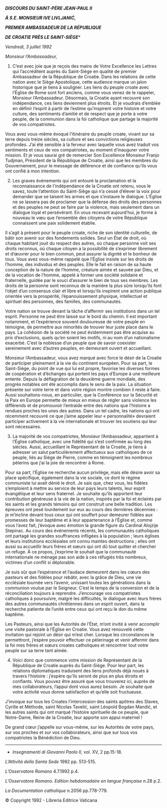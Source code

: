 ***DISCOURS DU SAINT-PÈRE JEAN-PAUL II***

***À S.E. MONSIEUR IVE LIVLJANIĆ,***

***PREMIER AMBASSADEUR DE LA RÉPUBLIQUE***

***DE CROATIE PRÈS LE SAINT-SIÈGE****

*Vendredi, 3 juillet 1992*

*Monsieur l’Ambassadeur,*

1. C’est avec joie que je reçois des mains de Votre Excellence les Lettres qui l’accréditent auprès du Saint-Siège en qualité de premier Ambassadeur de la République de Croatie. Dans les relations de cette nation avec le Siège Apostolique, cette audience marque un jalon historique que je tiens à souligner. Les liens du peuple croate avec l’Église de Rome sont fort anciens, comme vous venez de le rappeler, Monsieur l’Ambassadeur. Désormais, la Croatie ayant recouvré son indépendance, ces liens deviennent plus étroits. Et je voudrais d’emblée en définir l’esprit à partir de l’estime qu’inspirent votre histoire et votre culture, des sentiments d’amitié et de respect que je porte à votre peuple, de la communion dans la foi catholique que partage la majorité de vos compatriotes.

Vous avez vous-même évoqué l’itinéraire du peuple croate, vivant sur sa terre depuis treize siècles, sa culture et ses convictions religieuses profondes. J’ai été sensible à la ferveur avec laquelle vous avez traduit vos sentiments et ceux de vos compatriotes, au moment d’inaugurer votre mission. Et je vous saurai gré de remercier Son Excellence Monsieur Franjo Tudjman, Président de la République de Croatie, ainsi que les membres du Gouvernement, pour le message de déférence et de confiance qu’ils vous ont confié à mon intention.

2. Les graves événements qui ont entouré la proclamation et la reconnaissance de l’indépendance de la Croatie ont retenu, vous le savez, toute l’attention du Saint-Siège qui n’a cessé d’élever la voix pour demander que se taisent les armes et que s’instaure le dialogue. L’Église ne se lassera pas de proclamer que la défense des droits des personnes et des peuples ne peut se faire par la violence, mais seulement dans un dialogue loyal et persévérant. En vous recevant aujourd’hui, je forme à nouveau le vœu que l’ensemble des citoyens de votre République connaissent une paix solidement établie.

Il s’agit à présent pour le peuple croate, riche de son identité culturelle, de bâtir son avenir sur des fondements solides. Seul un État de droit, où chaque habitant jouit du respect des autres, où chaque personne voit ses droits reconnus, où chaque citoyen a la possibilité de s’exprimer librement et d’œuvrer pour le bien commun, peut assurer la dignité et le bonheur de tous. Vous avez vous-même rappelé que l’Église insiste sur les droits de l’homme, des individus et des peuples. Elle le fait en raison de sa haute conception de la nature de l’homme, créature aimée et sauvée par Dieu, et de la vocation de l’homme, appelé à former une société solidaire et fraternelle, guidée par le souci d’assurer le bien de tous ses membres. Les droits de la personne sont reconnus de la manière la plus sûre lorsqu’ils font l’objet d’un consensus clair et libre et lorsqu’ils inspirent une action publique orientée vers la prospérité, l’épanouissement physique, intellectuel et spirituel des personnes, des familles, des communautés.

Votre nation se trouve devant la tâche d’affermir ses institutions dans un tel esprit. Personne ne peut être laissé sur le bord du chemin. Il est important notamment, et l’expérience souvent douloureuse de votre peuple en témoigne, de permettre aux minorités de trouver leur juste place dans le pays. La cohésion de la société ne peut évidemment pas être acquise au prix d’exclusions, quels qu’en soient les motifs, ni au nom d’un nationalisme exacerbé. C’est la noblesse d’un peuple que de savoir coexister sereinement avec d’autres peuples, en demeurant ouvert et accueillant.

Monsieur l’Ambassadeur, vous avez marqué avec force le désir de la Croatie de participer pleinement à la vie du continent européen. Pour sa part, le Saint-Siège, du point de vue qui lui est propre, favorise les diverses formes de coopération et d’échanges qui portent les pays d’Europe à une meilleure entente. Depuis la déflagration de la deuxième guerre mondiale, des progrès notables ont été accomplis dans le sens de la paix. La situation présente sur votre terre et dans votre région montre combien il reste à faire. Aussi souhaitons-nous, en particulier, que la Conférence sur la Sécurité et la Paix en Europe permette de mieux en mieux de régler sans violence les différends et de promouvoir l’entraide entre des nations que l’histoire a rendues proches les unes des autres. Dans un tel cadre, les nations qui ont récemment recouvré ce que j’aime appeler leur « personnalité» devraient participer activement à la vie internationale et trouver les soutiens qui leur sont nécessaires.

3. La majorité de vos compatriotes, Monsieur l’Ambassadeur, appartient à l’Église catholique, avec une fidélité qui s’est confirmée au long des siècles. Aussi, accueillant le Représentant de la Croatie, je tiens à adresser un salut particulièrement affectueux aux catholiques de ce peuple, liés au Siège de Pierre, comme en témoignent les nombreux pèlerins que j’ai la joie de rencontrer à Rome.

Pour sa part, l’Église ne recherche aucun privilège, mais elle désire avoir sa place spécifique, également dans la vie sociale, ce dont le régime communiste lui avait dénié le droit. Je sais que, chez vous, les fidèles s’emploient à mettre au service de leur pays leurs talents, leur esprit évangélique et leur sens fraternel. Je souhaite qu’ils apportent leur contribution généreuse à la vie de la nation, inspirés par la foi et éclairés par les saints et les grands témoins qui ont construit une belle tradition. Les épreuves ont pesé lourdement sur eux au cours des dernières décennies : je m’incline devant tous ceux qui ont souffert pour demeurer fidèles aux promesses de leur baptême et à leur appartenance à l’Église et, comme vous l’avez fait, j’évoque avec émotion la grande figure du Cardinal Alojzije Stepinac. Au cours des événements récents, les communautés catholiques ont partagé les grandes souffrances infligées à la population ; leurs églises et leurs institutions ecclésiales ont connu maintes destructions ; elles ont aussi su accueillir leurs frères et sœurs qui ont dû tout quitter et chercher un refuge. À ce propos, j’exprime le souhait que la communauté internationale ne ménage pas son aide à ces réfugiés très nombreux, victimes d’un conflit si déplorable.

Je suis sûr que l’espérance et l’audace demeurent dans les cœurs des pasteurs et des fidèles pour rebâtir, avec la grâce de Dieu, une vie ecclésiale tournée vers l’avenir, unissant toutes les générations dans la communion voulue par le Seigneur. C’est le temps de la conversion et de la réconciliation toujours à reprendre. J’encourage vos compatriotes catholiques à poursuivre, malgré les difficultés, le dialogue avec leurs frères des autres communautés chrétiennes dans un esprit ouvert, dans la recherche patiente de l’unité entre ceux qui ont reçu le don du même baptême.

Les Pasteurs, ainsi que les Autorités de l’État, m’ont invité à venir accomplir une visite pastorale à l’Église en Croatie. Vous avez renouvelé cette invitation qui rejoint un désir qui m’est cher. Lorsque les circonstances le permettront, j’espère pouvoir effectuer ce pèlerinage et venir affermir dans la foi mes frères et sœurs croates catholiques et rencontrer tout votre peuple sur sa terre tant aimée.

4. Voici donc que commence votre mission de Représentant de la République de Croatie auprès du Saint-Siège. Pour leur part, les relations diplomatiques traduisent des liens profonds déjà noués à travers l’histoire : j’espère qu’ils seront de plus en plus étroits et confiants. Vous pouvez être assuré que vous trouverez ici, auprès de mes collaborateurs, l’appui dont vous aurez besoin. Je souhaite que votre activité vous donne satisfaction et qu’elle soit fructueuse.

J’invoque sur tous les Croates l’intercession des saints apôtres des Slaves, Cyrille et Méthode, saint Nicolas Tavelić, saint Léopold Bogdan Mandić, et les autres saints qui ont marqué l’histoire spirituelle de ce peuple, que Notre-Dame, Reine de la Croatie, leur apporte son appui maternel !

De grand cœur j’appelle sur vous-même, sur les Autorités de votre pays, sur vos proches et sur vos collaborateurs, ainsi que sur tous vos compatriotes la Bénédiction de Dieu.

* * *

* *Insegnamenti di Giovanni Paolo II*, vol. XV, 2 pp.15-18.

*L'Attività della Santa Sede* 1992 pp. 513-515.

*L’Osservatore Romano* 4.7.1992 p.4.

*L'Osservatore Romano. Edition hebdomadaire en langue française* n.28 p.2.

*La Documentation catholique* n.2056 pp.778-779.

© Copyright 1992 - Libreria Editrice Vaticana